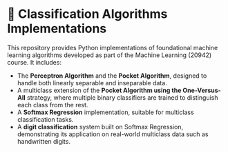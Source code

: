# 🤖 Classification Algorithms Implementations
This repository provides Python implementations of foundational machine learning algorithms developed as part of the Machine Learning (20942) course. It includes:
* The **Perceptron Algorithm** and the **Pocket Algorithm**, designed to handle both linearly separable and inseparable data.
* A multiclass extension of the **Pocket Algorithm using the One-Versus-All** strategy, where multiple binary classifiers are trained to distinguish each class from the rest.
* A **Softmax Regression** implementation, suitable for multiclass classification tasks.
* A **digit classification** system built on Softmax Regression, demonstrating its application on real-world multiclass data such as handwritten digits.
